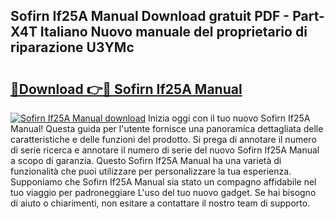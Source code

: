 ## Sofirn If25A Manual Download gratuit PDF - Part-X4T Italiano Nuovo manuale del proprietario di riparazione U3YMc

# <h2><a href="http://dfafz8.blite.top/?on=Sofirn+If25A+Manual">🔗Download 👉🔴 Sofirn If25A Manual</a></h2>

[![Sofirn If25A Manual download](https://i.imgur.com/lujVjoI.png)](http://dfafz8.blite.top/?on=Sofirn+If25A+Manual)
Inizia oggi con il tuo nuovo Sofirn If25A Manual! Questa guida per l'utente fornisce una panoramica dettagliata delle caratteristiche e delle funzioni del prodotto. Si prega di annotare il numero di serie ricerca e annotare il numero di serie del nuovo Sofirn If25A Manual a scopo di garanzia. Questo Sofirn If25A Manual ha una varietà di funzionalità che puoi utilizzare per personalizzare la tua esperienza. Supponiamo che Sofirn If25A Manual sia stato un compagno affidabile nel tuo viaggio per padroneggiare L'uso del tuo nuovo gadget. Se hai bisogno di aiuto o chiarimenti, non esitare a contattare il nostro team di supporto.
